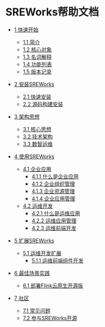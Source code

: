 # SREWorks帮助文档

* [1 快速开始]()
  * [1.1 简介](README.md)
  * [1.2 核心对象](documents/lz3fpq.md)
  * [1.3 名词解释](documents/xq9sk7.md)
  * [1.4 功能列表](documents/tcpxav.md)
  * [1.5 版本记录](documents/ogxnmx.md)


* [2 安装SREWorks]()
  * [2.1 快速安装](documents/rr5g10.md)
  * [2.2 源码构建安装](documents/mzz07m.md)
 
* [3 架构思想]()
  * [3.1 核心思想](documents/eg91va.md)
  * [3.2 技术架构](documents/grtf3q.md)
  * [3.3 数智运维](documents/cirgod.md)

* [4 使用SREWorks]()
  * [4.1 企业应用]()
    * [4.1.1 什么是企业应用](documents/ynueoi.md)
    * [4.1.2 企业组织管理](documents/pdqddr.md)
    * [4.1.3 企业资源管理](documents/moptgx.md)
    * [4.1.4 企业应用管理](documents/ii05yo.md)
  * [4.2 运维开发]()
    * [4.2.1 什么是运维应用](documents/uopmre.md)
    * [4.2.2 运维应用管理](documents/ap1wm6.md)
    * [4.2.3 运维前端开发](documents/ho617k.md)
  
* [5 扩展SREWorks]()
  * [5.1 运维开发扩展]()
    * [5.1.1 运维前端组件开发](documents/ngx61f.md)

* [6 最佳场景实践]()
  * [6.1 部署Flink云原生开源版](documents/cgczgu.md)

* [7 社区]()
  * [7.1 常见问题](documents/iwa896.md)
  * [7.2 参与SREWorks开源](documents/yc64sk.md)
 
